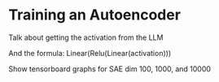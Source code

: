 # Training an Autoencoder

Talk about getting the activation from the LLM
  
And the formula: Linear(Relu(Linear(activation)))
  

Show tensorboard graphs for SAE dim 100, 1000, and 10000
